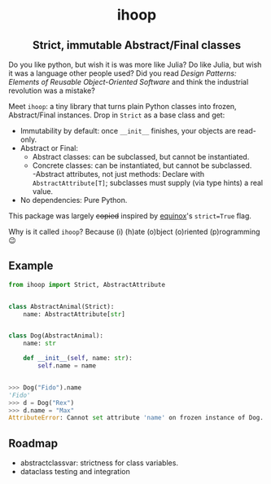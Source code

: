 
<h1 align="center">ihoop</h1>
<h2 align="center">Strict, immutable Abstract/Final classes</h2>

Do you like python, but wish it is was more like Julia? Do like Julia, but wish it was a language other people used? Did you read *Design Patterns: Elements of Reusable Object-Oriented Software* and think the industrial revolution was a mistake? 

Meet `ihoop`: a tiny library that turns plain Python classes into frozen, Abstract/Final instances. Drop in `Strict` as a base class and get:
- Immutability by default: once `__init__` finishes, your objects are read-only.  
- Abstract or Final:
  - Abstract classes: can be subclassed, but cannot be instantiated.  
  - Concrete classes: can be instantiated, but cannot be subclassed.  
-Abstract attributes, not just methods: Declare with `AbstractAttribute[T]`; subclasses must supply (via type hints) a real value.
- No dependencies: Pure Python.


This package was largely ~~copied~~ inspired by [equinox](https://docs.kidger.site/equinox/)'s `strict=True` flag.

Why is it called `ihoop`? Because (i) (h)ate (o)bject (o)riented (p)rogramming 😉

## Example

```python
from ihoop import Strict, AbstractAttribute


class AbstractAnimal(Strict):
    name: AbstractAttribute[str]


class Dog(AbstractAnimal):
    name: str

    def __init__(self, name: str):
        self.name = name


>>> Dog("Fido").name
'Fido'
>>> d = Dog("Rex")
>>> d.name = "Max"
AttributeError: Cannot set attribute 'name' on frozen instance of Dog. strict objects are immutable after initialization.
```


## Roadmap

- abstractclassvar: strictness for class variables.
- dataclass testing and integration

